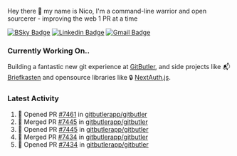 
Hey there 👋 my name is Nico, I'm a command-line warrior and open sourcerer - improving the web 1 PR at a time

[![BSky Badge](https://img.shields.io/badge/-%20%40ndo.dev%20-%200285FF?style=flat-square&logo=bluesky&color=%23161e27)](https://bsky.app/profile/ndo.dev) [![Linkedin Badge](https://img.shields.io/badge/-ndom91-blue?style=flat-square&logo=Linkedin&logoColor=white&link=https://www.linkedin.com/in/ndom91/)](https://www.linkedin.com/in/ndom91/) [![Gmail Badge](https://img.shields.io/badge/-yo@ndo.dev-c14438?style=flat-square&logo=mail.ru&logoColor=white&link=mailto:yo@ndo.dev)](mailto:yo@ndo.dev)

### Currently Working On..

Building a fantastic new git experience at [GitButler](https://github.com/gitbutlerapp), and side projects like 📬 [Briefkasten](https://briefkastenhq.com) and opensource libraries like 🔒 [NextAuth.js](https://github.com/nextauthjs/next-auth).

<!--START_SECTION_PROFILE_VIEWS:readme-info-->
<!--END_SECTION_PROFILE_VIEWS:readme-info-->

<!--START_SECTION_DAILY_COMMIT:readme-info-->
<!--END_SECTION_DAILY_COMMIT:readme-info-->

<!--START_SECTION_WEEKLY_COMMIT:readme-info-->
<!--END_SECTION_WEEKLY_COMMIT:readme-info-->

### Latest Activity

<!--START_SECTION:activity-->
1. 💪 Opened PR [#7461](https://github.com/gitbutlerapp/gitbutler/pull/7461) in [gitbutlerapp/gitbutler](https://github.com/gitbutlerapp/gitbutler)
2. 🎉 Merged PR [#7445](https://github.com/gitbutlerapp/gitbutler/pull/7445) in [gitbutlerapp/gitbutler](https://github.com/gitbutlerapp/gitbutler)
3. 💪 Opened PR [#7445](https://github.com/gitbutlerapp/gitbutler/pull/7445) in [gitbutlerapp/gitbutler](https://github.com/gitbutlerapp/gitbutler)
4. 🎉 Merged PR [#7434](https://github.com/gitbutlerapp/gitbutler/pull/7434) in [gitbutlerapp/gitbutler](https://github.com/gitbutlerapp/gitbutler)
5. 💪 Opened PR [#7434](https://github.com/gitbutlerapp/gitbutler/pull/7434) in [gitbutlerapp/gitbutler](https://github.com/gitbutlerapp/gitbutler)
<!--END_SECTION:activity-->
